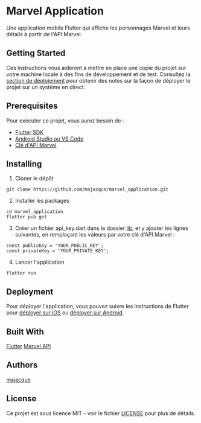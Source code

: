 # Marvel Application
Une application mobile Flutter qui affiche les personnages Marvel et leurs détails à partir de l'API Marvel.

## Getting Started
Ces instructions vous aideront à mettre en place une copie du projet sur votre machine locale à des fins de développement et de test. Consultez la [section de déploiement](#deployment) pour obtenir des notes sur la façon de déployer le projet sur un système en direct.

## Prerequisites
Pour exécuter ce projet, vous aurez besoin de :

* [Flutter SDK](https://docs.flutter.dev/get-started/install)
* [Android Studio ou VS Code](https://docs.flutter.dev/development/tools/android-studio)
* [Clé d'API Marvel](https://developer.marvel.com/)

## Installing

1. Cloner le dépôt
```
git clone https://github.com/majacque/marvel_application.git
```
2. Installer les packages
```
cd marvel_application
flutter pub get
```
3. Créer un fichier api_key.dart dans le dossier [lib](lib), et y ajouter les lignes suivantes, en remplaçant les valeurs par votre clé d'API Marvel :
```
const publicKey = 'YOUR_PUBLIC_KEY';
const privateKey = 'YOUR_PRIVATE_KEY';
```
4. Lancer l'application
```
flutter run
```
## Deployment
Pour déployer l'application, vous pouvez suivre les instructions de Flutter pour [déployer sur iOS](https://docs.flutter.dev/deployment/ios) ou [déployer sur Android](https://docs.flutter.dev/deployment/android).

## Built With
[Flutter](https://flutter.dev/)
[Marvel API](https://developer.marvel.com/)

## Authors
[majacque](https://github.com/majacque)

## License
Ce projet est sous licence MIT - voir le fichier [LICENSE](LICENSE) pour plus de détails.
